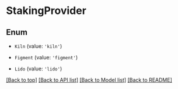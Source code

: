 # StakingProvider

## Enum


* `Kiln` (value: `'kiln'`)

* `Figment` (value: `'figment'`)

* `Lido` (value: `'lido'`)



[[Back to top]](#) [[Back to API list]](../../README.md#documentation-for-api-endpoints) [[Back to Model list]](../../README.md#documentation-for-models) [[Back to README]](../../README.md)
